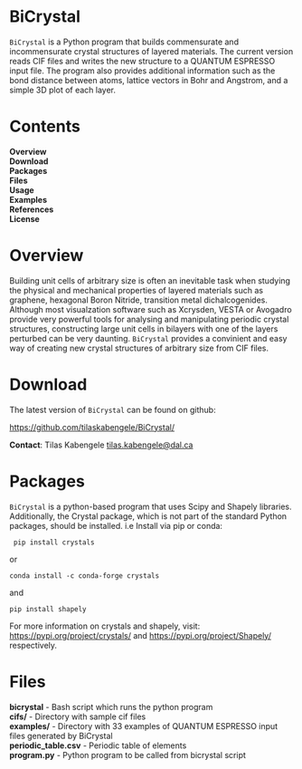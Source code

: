 # BiCrystal
``BiCrystal`` is a Python program that builds commensurate and incommensurate crystal structures of layered materials. The current version reads CIF files and writes the new structure to a QUANTUM ESPRESSO input file. The program also provides additional information such as the bond distance between atoms, lattice vectors in Bohr and Angstrom, and a simple 3D plot of each layer.

Contents
==========
**Overview** \
**Download** \
**Packages** \
**Files** \
**Usage** \
**Examples** \
**References** \
**License** 

# Overview
Building unit cells of arbitrary size is often an inevitable task when studying the physical and mechanical properties of layered materials such as graphene, hexagonal Boron Nitride, transition metal dichalcogenides. Although most visualzation software such as Xcrysden, VESTA or Avogadro provide very powerful tools for analysing and manipulating periodic crystal structures, constructing large unit cells in bilayers with one of the layers perturbed can be very daunting. ``BiCrystal`` provides a convinient and easy way of creating new crystal structures of arbitrary size from CIF files.

# Download
The latest version of ``BiCrystal`` can be found on github:

https://github.com/tilaskabengele/BiCrystal/


**Contact**: Tilas Kabengele tilas.kabengele@dal.ca

# Packages
`BiCrystal` is a python-based program that uses Scipy and Shapely libraries. Additionally, the Crystal package, which is not part of the standard Python packages, should be installed. i.e Install via pip or conda:

     pip install crystals
or

    conda install -c conda-forge crystals
and

    pip install shapely
    
For more information on crystals and shapely, visit: https://pypi.org/project/crystals/ and https://pypi.org/project/Shapely/ respectively.
 
 # Files

**bicrystal** - Bash script which runs the python program \
**cifs/** - Directory with sample cif files \
**examples/** - Directory with 33 examples of QUANTUM ESPRESSO input files generated by BiCrystal \
**periodic_table.csv** - Periodic table of elements \
**program.py** - Python program to be called from bicrystal script







